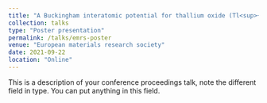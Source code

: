 ```yaml
---
title: "A Buckingham interatomic potential for thallium oxide (Tl<sup>+</sup>-O<sup>2−</sup>); application to the case of thallium tellurite glasses"
collection: talks
type: "Poster presentation"
permalink: /talks/emrs-poster
venue: "European materials research society"
date: 2021-09-22
location: "Online"
---
```


This is a description of your conference proceedings talk, note the different field in type. You can put anything in this field.
